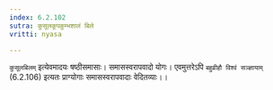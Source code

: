 ```yaml
---
index: 6.2.102
sutra: कुसूलकूपकुम्भशालं बिले
vritti: nyasa

---
```

`कुसूलबिलम्` इत्येवमादयः षष्ठीसमासाः। समासस्वरापवादो योगः। एवमुत्तरेऽपि `बहुव्रीहौ विश्वं सञ्ज्ञायाम्` (6.2.106) इत्यतः प्राग्योगाः समासस्वरापवादाः वेदितव्याः।।
